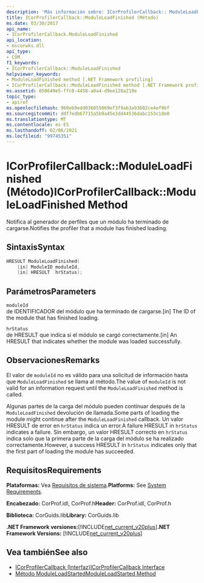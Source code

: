```yaml
---
description: 'Más información sobre: ICorProfilerCallback:: ModuleLoadFinished (método)'
title: ICorProfilerCallback::ModuleLoadFinished (Método)
ms.date: 03/30/2017
api_name:
- ICorProfilerCallback.ModuleLoadFinished
api_location:
- mscorwks.dll
api_type:
- COM
f1_keywords:
- ICorProfilerCallback::ModuleLoadFinished
helpviewer_keywords:
- ModuleLoadFinished method [.NET Framework profiling]
- ICorProfilerCallback::ModuleLoadFinished method [.NET Framework profiling]
ms.assetid: 050649e5-ffc0-4458-a0a4-d9ee128a219e
topic_type:
- apiref
ms.openlocfilehash: 960eb9edd036055069ef3f9ab3a93602ce4ef9bf
ms.sourcegitcommit: ddf7edb67715a5b9a45e3dd44536dabc153c1de0
ms.translationtype: MT
ms.contentlocale: es-ES
ms.lasthandoff: 02/06/2021
ms.locfileid: "99745351"
---
```

# <a name="icorprofilercallbackmoduleloadfinished-method"></a><span data-ttu-id="9276d-103">ICorProfilerCallback::ModuleLoadFinished (Método)</span><span class="sxs-lookup"><span data-stu-id="9276d-103">ICorProfilerCallback::ModuleLoadFinished Method</span></span>

<span data-ttu-id="9276d-104">Notifica al generador de perfiles que un módulo ha terminado de cargarse.</span><span class="sxs-lookup"><span data-stu-id="9276d-104">Notifies the profiler that a module has finished loading.</span></span>  
  
## <a name="syntax"></a><span data-ttu-id="9276d-105">Sintaxis</span><span class="sxs-lookup"><span data-stu-id="9276d-105">Syntax</span></span>  
  
```cpp  
HRESULT ModuleLoadFinished(  
    [in] ModuleID moduleId,  
    [in] HRESULT  hrStatus);  
```  
  
## <a name="parameters"></a><span data-ttu-id="9276d-106">Parámetros</span><span class="sxs-lookup"><span data-stu-id="9276d-106">Parameters</span></span>  

 `moduleId`  
 <span data-ttu-id="9276d-107">de IDENTIFICADOR del módulo que ha terminado de cargarse.</span><span class="sxs-lookup"><span data-stu-id="9276d-107">[in] The ID of the module that has finished loading.</span></span>  
  
 `hrStatus`  
 <span data-ttu-id="9276d-108">de HRESULT que indica si el módulo se cargó correctamente.</span><span class="sxs-lookup"><span data-stu-id="9276d-108">[in] An HRESULT that indicates whether the module was loaded successfully.</span></span>  
  
## <a name="remarks"></a><span data-ttu-id="9276d-109">Observaciones</span><span class="sxs-lookup"><span data-stu-id="9276d-109">Remarks</span></span>  

 <span data-ttu-id="9276d-110">El valor de `moduleId` no es válido para una solicitud de información hasta que `ModuleLoadFinished` se llama al método.</span><span class="sxs-lookup"><span data-stu-id="9276d-110">The value of `moduleId` is not valid for an information request until the `ModuleLoadFinished` method is called.</span></span>  
  
 <span data-ttu-id="9276d-111">Algunas partes de la carga del módulo pueden continuar después de la `ModuleLoadFinished` devolución de llamada.</span><span class="sxs-lookup"><span data-stu-id="9276d-111">Some parts of loading the module might continue after the `ModuleLoadFinished` callback.</span></span> <span data-ttu-id="9276d-112">Un valor HRESULT de error en `hrStatus` indica un error.</span><span class="sxs-lookup"><span data-stu-id="9276d-112">A failure HRESULT in `hrStatus` indicates a failure.</span></span> <span data-ttu-id="9276d-113">Sin embargo, un valor HRESULT correcto en `hrStatus` indica solo que la primera parte de la carga del módulo se ha realizado correctamente.</span><span class="sxs-lookup"><span data-stu-id="9276d-113">However, a success HRESULT in `hrStatus` indicates only that the first part of loading the module has succeeded.</span></span>  
  
## <a name="requirements"></a><span data-ttu-id="9276d-114">Requisitos</span><span class="sxs-lookup"><span data-stu-id="9276d-114">Requirements</span></span>  

 <span data-ttu-id="9276d-115">**Plataformas:** Vea [Requisitos de sistema](../../get-started/system-requirements.md).</span><span class="sxs-lookup"><span data-stu-id="9276d-115">**Platforms:** See [System Requirements](../../get-started/system-requirements.md).</span></span>  
  
 <span data-ttu-id="9276d-116">**Encabezado:** CorProf.idl, CorProf.h</span><span class="sxs-lookup"><span data-stu-id="9276d-116">**Header:** CorProf.idl, CorProf.h</span></span>  
  
 <span data-ttu-id="9276d-117">**Biblioteca:** CorGuids.lib</span><span class="sxs-lookup"><span data-stu-id="9276d-117">**Library:** CorGuids.lib</span></span>  
  
 <span data-ttu-id="9276d-118">**.NET Framework versiones:**[!INCLUDE[net_current_v20plus](../../../../includes/net-current-v20plus-md.md)]</span><span class="sxs-lookup"><span data-stu-id="9276d-118">**.NET Framework Versions:** [!INCLUDE[net_current_v20plus](../../../../includes/net-current-v20plus-md.md)]</span></span>  
  
## <a name="see-also"></a><span data-ttu-id="9276d-119">Vea también</span><span class="sxs-lookup"><span data-stu-id="9276d-119">See also</span></span>

- [<span data-ttu-id="9276d-120">ICorProfilerCallback (Interfaz)</span><span class="sxs-lookup"><span data-stu-id="9276d-120">ICorProfilerCallback Interface</span></span>](icorprofilercallback-interface.md)
- [<span data-ttu-id="9276d-121">Método ModuleLoadStarted</span><span class="sxs-lookup"><span data-stu-id="9276d-121">ModuleLoadStarted Method</span></span>](icorprofilercallback-moduleloadstarted-method.md)
